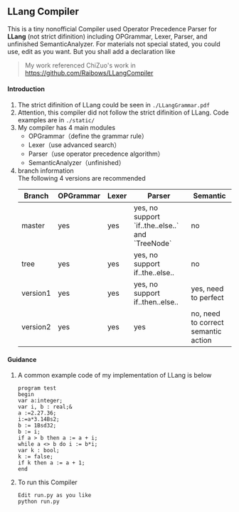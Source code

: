 ## LLang Compiler
This is a tiny nonofficial Compiler used Operator Precedence Parser for **LLang** (not strict difinition) including OPGrammar, Lexer, Parser, and unfinished SemanticAnalyzer. For materials not special stated, you could use, edit as you want. But you shall add a declaration like   
>My work referenced ChiZuo's work in https://github.com/Raibows/LLangCompiler

#### Introduction 
1. The strict difinition of LLang could be seen in `./LLangGrammar.pdf`  
2. Attention, this compiler did not follow the strict difinition of LLang. Code examples are in `./static/`  
3. My compiler has 4 main modules
    - OPGrammar（define the grammar rule）
    - Lexer（use advanced search）
    - Parser（use operator precedence algorithm）
    - SemanticAnalyzer（unfinished）
4. branch information  
    The following 4 versions are recommended
    <table>
    <thead>
    <tr><th>Branch</th><th>OPGrammar</th><th>Lexer</th><th>Parser</th><th>Semantic</th></tr></thead>
    <tbody>
    <tr>
    <td>master</td><td>yes</td><td>yes</td><td>yes, no support `if..the..else..` and `TreeNode`</td><td>no</td>
    </tr>
    <tr>
    <td>tree</td><td>yes</td><td>yes</td><td>yes, no support if..the..else..</td><td>no</td>
    </tr>
    <tr>
    <td>version1</td><td>yes</td><td>yes</td><td>yes, no support if..then..else..</td><td>yes, need to perfect</td>
    </tr>
    <tr>
    <td>version2</td><td>yes</td><td>yes</td><td>yes </td><td>no, need to correct semantic action</td>
    </tr>
    </tbody>
    </table>

#### Guidance
1. A common example code of my implementation of LLang is below
    ```
    program test
    begin
    var a:integer;
    var i, b : real;&
    a :=2.27.36;
    i:=a*3.14Bs2;
    b := 1Bsd32;
    b := i;
    if a > b then a := a + i;
    while a <> b do i := b*i;
    var k : bool;
    k := false;
    if k then a := a + 1;
    end
    ```
2. To run this Compiler
   ```
   Edit run.py as you like
   python run.py
   ```

    